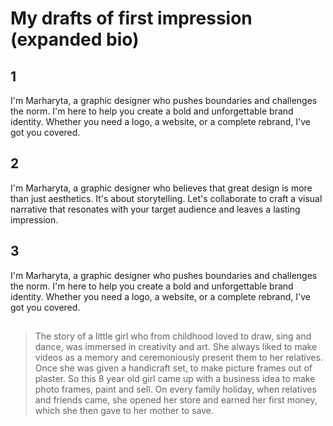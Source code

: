 # My drafts of first impression (expanded bio)
## 1 
I'm Marharyta, a graphic designer who pushes boundaries and challenges the norm. I'm here to help you create a bold and unforgettable brand identity. Whether you need a logo, a website, or a complete rebrand, I've got you covered.
## 2 
I'm Marharyta, a graphic designer who believes that great design is more than just aesthetics. It's about storytelling. Let's collaborate to craft a visual narrative that resonates with your target audience and leaves a lasting impression.
## 3 
I'm Marharyta, a graphic designer who pushes boundaries and challenges the norm. I'm here to help you create a bold and unforgettable brand identity. Whether you need a logo, a website, or a complete rebrand, I've got you covered.
##
> The story of a little girl who from childhood loved to draw, sing and dance, was immersed in creativity and art. She always liked to make videos as a memory and ceremoniously present them to her relatives. Once she was given a handicraft set, to make picture frames out of plaster. So this 8 year old girl came up with a business idea to make photo frames, paint and sell.
> On every family holiday, when relatives and friends came, she opened her store and earned her first money, which she then gave to her mother to save.
